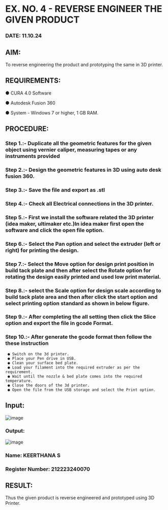 # EX. NO. 4 - REVERSE ENGINEER THE GIVEN PRODUCT

### DATE: 11.10.24

## AIM: 
To reverse engineering the product and prototyping the same in 3D printer.

## REQUIREMENTS:
 ●	CURA 4.0 Software

 ●	 Autodesk Fusion 360
 
 ●	 System - Windows 7 or higher, 1 GB RAM.

## PROCEDURE:
 ### Step 1.:- Duplicate all the geometric features for the given object using vernier caliper, measuring tapes or any instruments provided
 ### Step 2.:- Design the geometric features in 3D using auto desk fusion 360.
 ### Step 3.:- Save the file and export as .stl
 ### Step 4.:- Check all Electrical connections in the 3D printer.
 ### Step 5.:- First we install the software related the 3D printer (idea maker, ultimaker etc.)In idea maker first open the software and click the open file option.
 ### Step 6.:- Select the Pan option and select the extruder (left or right) for printing the design.
 ### Step 7.:- Select the Move option for design print position in build tack plate and then after select the Rotate option for rotating the design easily printed and used low print material.
 ### Step 8.:- select the Scale option for design scale according to build tack plate area and then after click the start option and select printing option standard as shown in below figure.
 ### Step 9.:- After completing the all setting then click the Slice option and export the file in gcode Format.
 ### Step 10.:- After generate the gcode format then follow the these instruction 
     ● Switch on the 3d printer.
     ● Place your Pen drive in USB.
     ● Clean your surface bed plate.
     ● Load your filament into the required extruder as per the requirement.
     ● Wait until the nozzle & bed plate comes into the required temperature.
     ● Close the doors of the 3d printer.
     ● Open the file from the USB storage and select the Print option.

## Input:
![image](https://github.com/user-attachments/assets/f42b1238-bed0-4ff0-b195-bed65cc7662d)

### Output:
![image](https://github.com/user-attachments/assets/6935c2c0-cb53-48d7-867a-33e4667a336d)

### Name: KEERTHANA S
### Register Number: 212223240070

## RESULT:
  Thus the given product is reverse engineered and prototyped using 3D Printer.
